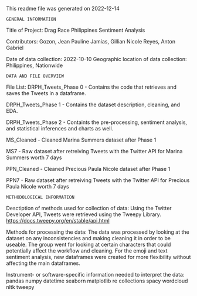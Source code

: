 This readme file was generated on 2022-12-14
 
	GENERAL INFORMATION
Title of Project: Drag Race Philippines Sentiment Analysis
 
Contributors:
Gozon, Jean Pauline
Jamias, Gillian Nicole
Reyes, Anton Gabriel
 
Date of data collection: 2022-10-10
Geographic location of data collection: Philippines, Nationwide
 
 
	DATA AND FILE OVERVIEW
File List:
DRPH_Tweets_Phase 0 - Contains the code that retrieves and saves the Tweets in a dataframe.

DRPH_Tweets_Phase 1 - Contains the dataset description, cleaning, and EDA.

DRPH_Tweets_Phase 2 - Containts the pre-processing, sentiment analysis, and statistical inferences and charts as well. 

MS_Cleaned - Cleaned Marina Summers dataset after Phase 1

MS7 - Raw dataset after retreiving Tweets with the Twitter API for Marina Summers worth 7 days

PPN_Cleaned - Cleaned Precious Paula Nicole dataset after Phase 1

PPN7 - Raw dataset after retreiving Tweets with the Twitter API for Precious Paula Nicole worth 7 days
 
	METHODOLOGICAL INFORMATION
Desctiption of methods used for collection of data: Using the Twitter Developer API, Tweets were retrieved using the Tweepy Library. https://docs.tweepy.org/en/stable/api.html

Methods for processing the data: The data was processed by looking at the dataset on any inconsistencies and making cleaning it in order to be useable. The group went for looking at certain characters that could potentially affect the workflow and cleaning. For the emoji and text sentiment analysis, new dataframes were created for more flexibility without affecting the main dataframes.

Instrument- or software-specific information needed to interpret the data:
	pandas
	numpy
	datetime
	seaborn
	matplotlib
	re
	collections
	spacy
	wordcloud
	nltk
	tweepy
